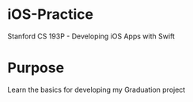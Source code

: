 # iOS-Practice
Stanford CS 193P - Developing iOS Apps with Swift

# Purpose
Learn the basics for developing my Graduation project

